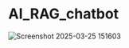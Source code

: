 # AI_RAG_chatbot
![Screenshot 2025-03-25 151603](https://github.com/user-attachments/assets/ff644b75-81a0-4eba-94c7-28bec31dcabf)
